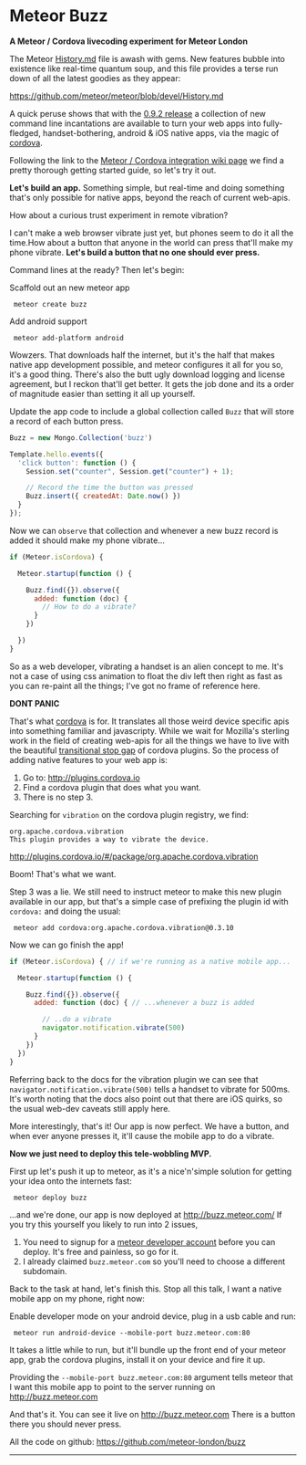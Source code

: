 # Meteor Buzz

**A Meteor / Cordova livecoding experiment for Meteor London**

The Meteor [History.md][1] file is awash with gems. New features bubble into
existence like real-time quantum soup, and this file provides a terse run down
of all the latest goodies as they appear:

https://github.com/meteor/meteor/blob/devel/History.md

A quick peruse shows that with the [0.9.2 release](https://github.com/meteor/meteor/blob/devel/History.md#v092)
a collection of new command line incantations are available to turn your web
apps into fully-fledged, handset-bothering, android & iOS native apps, via the
magic of [cordova][2].

Following the link to the [Meteor / Cordova integration wiki page][3] we find a
pretty thorough getting started guide, so let's try it out.

**Let's build an app.** Something simple, but real-time and doing something
that's only possible for native apps, beyond the reach of current web-apis.

How about a curious trust experiment in remote vibration?

I can't make a web browser vibrate just yet, but phones seem to do it all the
time.How about a button that anyone in the world can press that'll make my phone
vibrate. **Let's build a button that no one should ever press.**

Command lines at the ready? Then let's begin:

Scaffold out an new meteor app
```
 meteor create buzz
```

Add android support
```
 meteor add-platform android
```

Wowzers. That downloads half the internet, but it's the half that makes native
app development possible, and meteor configures it all for you so, it's a good
thing. There's also the butt ugly download logging and license agreement, but I
reckon that'll get better. It gets the job done and its a order of magnitude
easier than setting it all up yourself.

Update the app code to include a global collection called `Buzz` that will store
a record of each button press.

```javascript
Buzz = new Mongo.Collection('buzz')

Template.hello.events({
  'click button': function () {
    Session.set("counter", Session.get("counter") + 1);

    // Record the time the button was pressed
    Buzz.insert({ createdAt: Date.now() })
  }
});
```

Now we can `observe` that collection and whenever a new buzz record is added
it should make my phone vibrate...

```javascript
if (Meteor.isCordova) {

  Meteor.startup(function () {

    Buzz.find({}).observe({
      added: function (doc) {
        // How to do a vibrate?
      }
    })

  })
}
```

So as a web developer, vibrating a handset is an alien concept to me. It's not a
case of using css animation to float the div left then right as fast as you can
re-paint all the things; I've got no frame of reference here.

**DONT PANIC**

That's what [cordova][2] is for. It translates all those weird device specific
apis into something familiar and javascripty. While we wait for Mozilla's
sterling work in the field of creating web-apis for all the things we have to
live with the beautiful [transitional stop gap][5] of cordova plugins. So the
process of adding native features to your web app is:

1. Go to: http://plugins.cordova.io
2. Find a cordova plugin that does what you want.
3. There is no step 3.

Searching for `vibration` on the cordova plugin registry, we find:

```
org.apache.cordova.vibration
This plugin provides a way to vibrate the device.
```
http://plugins.cordova.io/#/package/org.apache.cordova.vibration

Boom! That's what we want.

Step 3 was a lie. We still need to instruct meteor to make this new plugin
available in our app, but that's a simple case of prefixing the
plugin id with `cordova:` and doing the usual:

```
 meteor add cordova:org.apache.cordova.vibration@0.3.10
```

Now we can go finish the app!

```javascript
if (Meteor.isCordova) { // if we're running as a native mobile app...

  Meteor.startup(function () {

    Buzz.find({}).observe({
      added: function (doc) { // ...whenever a buzz is added

        // ..do a vibrate
        navigator.notification.vibrate(500)
      }
    })
  })
}
```

Referring back to the docs for the vibration plugin we can see that
`navigator.notification.vibrate(500)` tells a handset to vibrate for 500ms. It's
worth noting that the docs also point out that there are iOS quirks, so the usual
web-dev caveats still apply here.

More interestingly, that's it! Our app is now perfect. We have a button, and
when ever anyone presses it, it'll cause the mobile app to do a vibrate.

**Now we just need to deploy this tele-wobbling MVP.**

First up let's push it up to meteor, as it's a nice'n'simple solution for
getting your idea onto the internets fast:

```
 meteor deploy buzz
```

...and we're done, our app is now deployed at http://buzz.meteor.com/
If you try this yourself you likely to run into 2 issues,

1. You need to signup for a [meteor developer account](6) before you can deploy. It's free and painless, so go for it.
2. I already claimed `buzz.meteor.com` so you'll need to choose a different subdomain.

Back to the task at hand, let's finish this. Stop all this talk, I want a native
mobile app on my phone, right now:

Enable developer mode on your android device, plug in a usb cable and run:

```
 meteor run android-device --mobile-port buzz.meteor.com:80
```

It takes a little while to run, but it'll bundle up the front end of your meteor
app, grab the cordova plugins, install it on your device and fire it up.

Providing the `--mobile-port buzz.meteor.com:80` argument tells meteor that I
want this mobile app to point to the server running on http://buzz.meteor.com

And that's it. You can see it live on http://buzz.meteor.com
There is a button there you should never press.

All the code on github: https://github.com/meteor-london/buzz



-----

[1]: https://github.com/meteor/meteor/blob/devel/History.md
[2]: http://cordova.apache.org/
[3]: https://github.com/meteor/meteor/wiki/Meteor-Cordova-Phonegap-integration
[5]: http://phonegap.com/2012/05/09/phonegap-beliefs-goals-and-philosophy/ "The ultimate purpose of PhoneGap is to cease to exist."
[6]: https://www.meteor.com/blog/2014/02/25/meteor-developer-accounts
